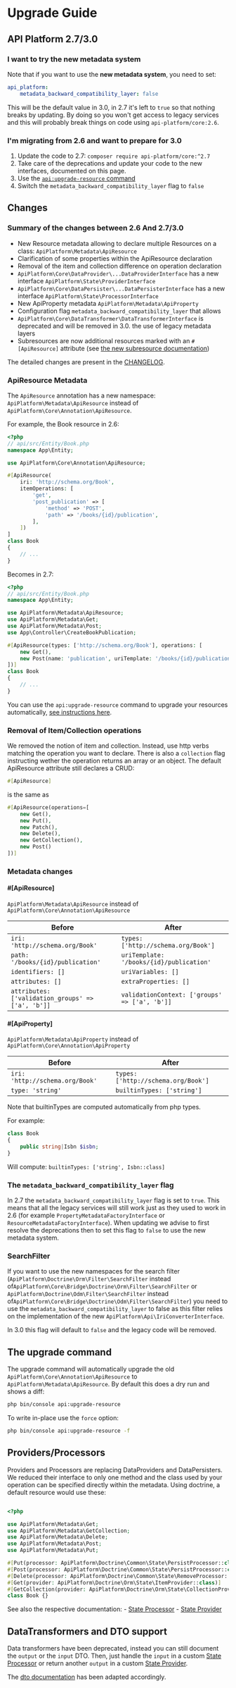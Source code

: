 # Upgrade Guide

## API Platform 2.7/3.0

### I want to try the new metadata system

Note that if you want to use the **new metadata system**, you need to set:

```yaml
api_platform:
    metadata_backward_compatibility_layer: false
```

This will be the default value in 3.0, in 2.7 it's left to `true` so that nothing breaks by updating.
By doing so you won't get access to legacy services and this will probably break things on code using `api-platform/core:2.6`.

### I'm migrating from 2.6 and want to prepare for 3.0

1. Update the code to 2.7: `composer require api-platform/core:^2.7`
2. Take care of the deprecations and update your code to the new interfaces, documented on this page.
4. Use the [`api:upgrade-resource` command](#the-upgrade-command)
3. Switch the `metadata_backward_compatibility_layer` flag to `false`

## Changes

### Summary of the changes between 2.6 And 2.7/3.0

- New Resource metadata allowing to declare multiple Resources on a class: `ApiPlatform\Metadata\ApiResource`
- Clarification of some properties within the ApiResource declaration
- Removal of the item and collection difference on operation declaration
- `ApiPlatform\Core\DataProvider\...DataProviderInterface` has a new
interface `ApiPlatform\State\ProviderInterface`
- `ApiPlatform\Core\DataPersister\...DataPersisterInterface` has a new
interface `ApiPlatform\State\ProcessorInterface`
- New ApiProperty metadata `ApiPlatform\Metadata\ApiProperty`
- Configuration flag `metadata_backward_compatibility_layer` that allows
- `ApiPlatform\Core\DataTransformer\DataTransformerInterface` is deprecated and will be removed in 3.0.
the use of legacy metadata layers
- Subresources are now additional resources marked with an `#[ApiResource]` attribute (see [the new subresource documentation](./subresources.md))

The detailed changes are present in the [CHANGELOG](https://github.com/api-platform/core/blob/main/CHANGELOG.md).

### ApiResource Metadata

The `ApiResource` annotation has a new namespace:
`ApiPlatform\Metadata\ApiResource` instead of `ApiPlatform\Core\Annotation\ApiResource`.

For example, the Book resource in 2.6:

```php
<?php
// api/src/Entity/Book.php
namespace App\Entity;

use ApiPlatform\Core\Annotation\ApiResource;

#[ApiResource(
    iri: 'http://schema.org/Book',
    itemOperations: [
        'get',
        'post_publication' => [
            'method' => 'POST',
            'path' => '/books/{id}/publication',
        ],
    ])
]
class Book
{
    // ...
}
```

Becomes in 2.7:

```php
<?php
// api/src/Entity/Book.php
namespace App\Entity;

use ApiPlatform\Metadata\ApiResource;
use ApiPlatform\Metadata\Get;
use ApiPlatform\Metadata\Post;
use App\Controller\CreateBookPublication;

#[ApiResource(types: ['http://schema.org/Book'], operations: [
    new Get(),
    new Post(name: 'publication', uriTemplate: '/books/{id}/publication')
])]
class Book
{
    // ...
}
```

You can use the `api:upgrade-resource` command to upgrade
your resources automatically, [see instructions here](#the-upgrade-command).

### Removal of Item/Collection operations

We removed the notion of item and collection. Instead, use
http verbs matching the operation you want to declare.
There is also a `collection` flag instructing wether the
operation returns an array or an object.
The default ApiResource attribute still declares a CRUD:

```php
#[ApiResource]
```

is the same as

```php
#[ApiResource(operations=[
    new Get(),
    new Put(),
    new Patch(),
    new Delete(),
    new GetCollection(),
    new Post()
])]
```

### Metadata changes

#### #[ApiResource]

`ApiPlatform\Metadata\ApiResource` instead of `ApiPlatform\Core\Annotation\ApiResource`

|Before|After|
|---|---|
|`iri: 'http://schema.org/Book'`|`types: ['http://schema.org/Book']`|
|`path: '/books/{id}/publication'`|`uriTemplate: '/books/{id}/publication'`|
|`identifiers: []`|`uriVariables: []`|
|`attributes: []`|`extraProperties: []`|
|`attributes: ['validation_groups' => ['a', 'b']]`|`validationContext: ['groups' => ['a', 'b']]`|

#### #[ApiProperty]

`ApiPlatform\Metadata\ApiProperty` instead of `ApiPlatform\Core\Annotation\ApiProperty`

|Before|After|
|---|---|
|`iri: 'http://schema.org/Book'`|`types: ['http://schema.org/Book']`|
|`type: 'string'`|`builtinTypes: ['string']`|

Note that builtinTypes are computed automatically from php types.

For example:

```php
class Book
{
    public string|Isbn $isbn;
}
```

Will compute: `builtinTypes: ['string', Isbn::class]`

### The `metadata_backward_compatibility_layer` flag

In 2.7 the `metadata_backward_compatibility_layer` flag is set to `true`.
This means that all the legacy services will still work just as they used
to work in 2.6 (for example `PropertyMetadataFactoryInterface` or
`ResourceMetadataFactoryInterface`). When updating we advise to first
resolve the deprecations then to set this flag to `false` to use the
new metadata system.

### SearchFilter

If you want to use the new namespaces for the search filter
(`ApiPlatform\Doctrine\Orm\Filter\SearchFilter` instead of`ApiPlatform\Core\Bridge\Doctrine\Orm\Filter\SearchFilter` or
`ApiPlatform\Doctrine\Odm\Filter\SearchFilter` instead of`ApiPlatform\Core\Bridge\Doctrine\Odm\Filter\SearchFilter`) you
need to use the `metadata_backward_compatibility_layer` to false as this filter relies on the implementation
of the new `ApiPlatform\Api\IriConverterInterface`.

In 3.0 this flag will default to `false` and the legacy code will be removed.

## The upgrade command

The upgrade command will automatically upgrade the old `ApiPlatform\Core\Annotation\ApiResource` to `ApiPlatform\Metadata\ApiResource`.
By default this does a dry run and shows a diff:

```bash
php bin/console api:upgrade-resource
```

To write in-place use the `force` option:

```bash
php bin/console api:upgrade-resource -f
```

## Providers/Processors

Providers and Processors are replacing DataProviders and DataPersisters. We reduced their interface to only one method and the class used by your operation can be specified directly within the metadata. Using doctrine, a default resource would use these:

```php

<?php

use ApiPlatform\Metadata\Get;
use ApiPlatform\Metadata\GetCollection;
use ApiPlatform\Metadata\Delete;
use ApiPlatform\Metadata\Post;
use ApiPlatform\Metadata\Put;

#[Put(processor: ApiPlatform\Doctrine\Common\State\PersistProcessor::class, provider: ApiPlatform\Doctrine\Orm\State\ItemProvider::class)]
#[Post(processor: ApiPlatform\Doctrine\Common\State\PersistProcessor::class)]
#[Delete(processor: ApiPlatform\Doctrine\Common\State\RemoveProcessor::class)]
#[Get(provider: ApiPlatform\Doctrine\Orm\State\ItemProvider::class)]
#[GetCollection(provider: ApiPlatform\Doctrine\Orm\State\CollectionProvider::class)]
class Book {}
```

See also the respective documentation:
    - [State Processor](./state-processors.md)
    - [State Provider](./state-providers.md)

## DataTransformers and DTO support

Data transformers have been deprecated, instead you can still document the `output` or the `input` DTO. Then, just handle the `input` in a custom [State Processor](./state-processors.md) or return another `output` in a custom [State Provider](./state-providers.md).

The [dto documentation](./dto.md) has been adapted accordingly.
